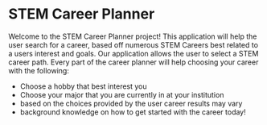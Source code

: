 # STEM Career Planner
Welcome to the STEM Career Planner project! This application will help the user search for a career, based off numerous STEM Careers best related to a users interest and goals.
Our application allows the user to select a STEM career path. Every part of the career planner will help choosing your career with the following:
* Choose a hobby that best interest you
* Choose your major that you are currently in at your institution 
* based on the choices provided by the user career results may vary
* background knowledge on how to get started with the career today!
